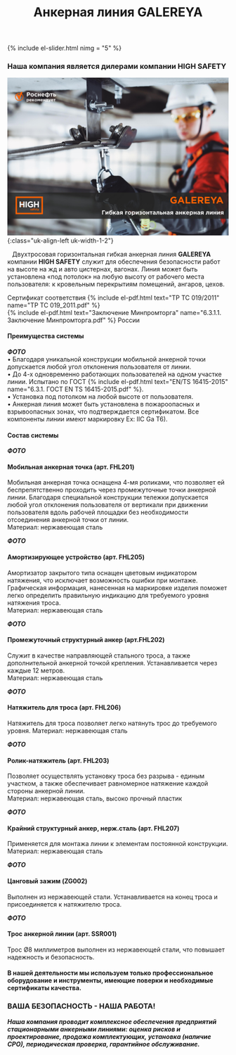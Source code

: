 ﻿---
title: Анкерная линия GALEREYA
cat: 3
sortid: 3.1
submenu: true
---

<div style="clear:both"></div>

{% include el-slider.html  nimg = "5" %}


### Наша компания является дилерами компании **HIGH SAFETY**
![](/img/toplogo/3.1.0.jpg){:class="uk-align-left uk-width-1-2"}

` ` Двухтросовая горизонтальная гибкая анкерная линия **GALEREYA** компании **HIGH SAFETY** служит для обеспечения безопасности работ на высоте на жд и авто цистернах, вагонах. Линия может быть установлена «под потолок» на любую высоту от рабочего места пользователя: к кровельным перекрытиям помещений, ангаров, цехов.   

Сертификат соответствия {% include el-pdf.html text="TP TC 019/2011" name="TP TC 019_2011.pdf" %}    
{% include el-pdf.html text="Заключение Минпромторга" name="6.3.1.1. Заключение Минпромторга.pdf" %} России   
 
#### Преимущества системы

***ФОТО***  
• Благодаря уникальной конструкции мобильной анкерной точки допускается любой угол отклонения пользователя от линии.   
• До 4-х одновременно работающих пользователей на одном участке линии. Испытано по ГОСТ {% include el-pdf.html text="EN/TS 16415-2015" name="6.3.1. ГОСТ EN TS 16415-2015.pdf" %}.   
• Установка под потолком на любой высоте от пользователя.  
• Анкерная линия может быть установлена в пожароопасных и взрывоопасных зонах, что подтверждается сертификатом. Все компоненты линии имеют маркировку Ex: IIC Ga T6).   

#### Состав системы

***ФОТО***
#### Мобильная анкерная точка (арт. FHL201)  
Мобильная анкерная точка оснащена 4-мя роликами, что позволяет ей беспрепятственно проходить через промежуточные точки анкерной линии. Благодаря специальной конструкции тележки допускается любой угол отклонения пользователя от вертикали при движении пользователя вдоль рабочей площадки без необходимости отсоединения анкерной точки от линии.    
Материал: нержавеющая сталь

***ФОТО***
#### Амортизирующее устройство (арт. FHL205)  
Амортизатор закрытого типа оснащен цветовым индикатором натяжения, что исключает возможность ошибки при монтаже. Графическая информация, нанесенная на маркировке изделия поможет легко определить правильную индикацию для требуемого уровня натяжения троса.  
Материал: нержавеющая сталь

***ФОТО***
#### Промежуточный структурный анкер (арт.FHL202)  
Служит в качестве направляющей стального троса, а также дополнительной анкерной точкой крепления. Устанавливается через каждые 12 метров.   
Материал: нержавеющая сталь
 
***ФОТО***
#### Натяжитель для троса (арт. FHL206)  
Натяжитель для троса позволяет легко натянуть трос до требуемого уровня.
Материал: нержавеющая сталь
 
***ФОТО***
#### Ролик-натяжитель (арт. FHL203)  
Позволяет осуществлять установку троса без разрыва - единым участком, а также обеспечивает равномерное натяжение каждой стороны анкерной линии.  
Материал: нержавеющая сталь, высоко прочный пластик
 
***ФОТО***
#### Крайний структурный анкер, нерж.сталь (арт. FHL207)  
Применяется для монтажа линии к элементам постоянной конструкции.   
Материал: нержавеющая сталь
 
***ФОТО***
#### Цанговый зажим (ZG002)  
Выполнен из нержавеющей стали. Устанавливается на конец троса и присоединяется к натяжителю троса.
 
***ФОТО***
#### Трос анкерной линии (арт. SSR001)    
Трос Ø8 миллиметров выполнен из нержавеющей стали, что повышает надежность и безопасность.
 


#### В нашей деятельности мы используем только профессиональное оборудование и инструменты, имеющие поверки и необходимые сертификаты качества.


### ВАША БЕЗОПАСНОСТЬ - НАША РАБОТА!

***Наша компания проводит комплексное обеспечения предприятий стационарными анкерными линиями: оценка рисков и проектирование, продажа комплектующих, установка (наличие СРО), периодическая проверка, гарантийное обслуживание.***


